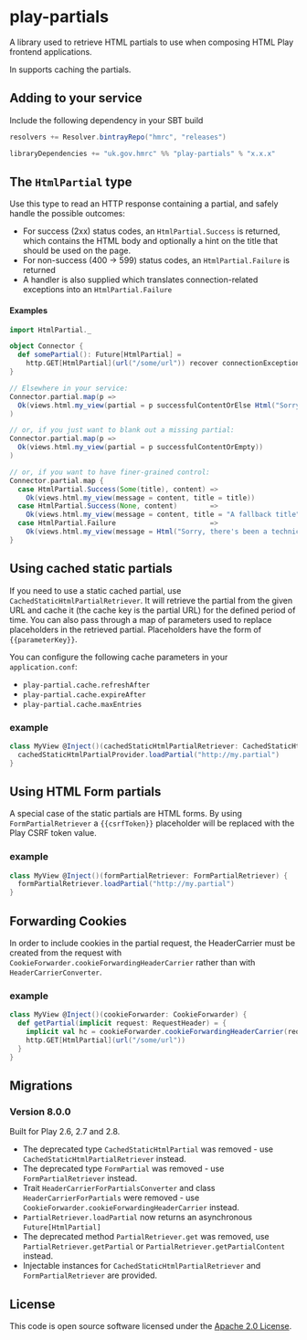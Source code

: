 play-partials
=============



A library used to retrieve HTML partials to use when composing HTML Play frontend applications.

In supports caching the partials.

## Adding to your service

Include the following dependency in your SBT build

```scala
resolvers += Resolver.bintrayRepo("hmrc", "releases")

libraryDependencies += "uk.gov.hmrc" %% "play-partials" % "x.x.x"
```

## The `HtmlPartial` type

Use this type to read an HTTP response containing a partial, and safely
handle the possible outcomes:

* For success (2xx) status codes, an `HtmlPartial.Success`
is returned, which contains the HTML body and optionally a hint on the title that
should be used on the page.
* For non-success (400 -> 599) status codes, an `HtmlPartial.Failure` is returned
* A handler is also supplied which translates connection-related exceptions into an
`HtmlPartial.Failure`

#### Examples

```scala
import HtmlPartial._

object Connector {
  def somePartial(): Future[HtmlPartial] =
    http.GET[HtmlPartial](url("/some/url")) recover connectionExceptionsAsHtmlPartialFailure
}

// Elsewhere in your service:
Connector.partial.map(p =>
  Ok(views.html.my_view(partial = p successfulContentOrElse Html("Sorry, there's been a problem retrieving ...")))
)

// or, if you just want to blank out a missing partial:
Connector.partial.map(p =>
  Ok(views.html.my_view(partial = p successfulContentOrEmpty))
)

// or, if you want to have finer-grained control:
Connector.partial.map {
  case HtmlPartial.Success(Some(title), content) =>
    Ok(views.html.my_view(message = content, title = title))
  case HtmlPartial.Success(None, content)        =>
    Ok(views.html.my_view(message = content, title = "A fallback title"))
  case HtmlPartial.Failure                       =>
    Ok(views.html.my_view(message = Html("Sorry, there's been a technical problem retrieving your info"), title = "A fallback title"))
}
```

## Using cached static partials

If you need to use a static cached partial, use `CachedStaticHtmlPartialRetriever`. It will retrieve the partial from the given URL and cache it (the cache key is the partial URL) for the defined period of time. You can also pass through a map of parameters used to replace placeholders in the retrieved partial. Placeholders have the form of `{{parameterKey}}`.

You can configure the following cache parameters in your `application.conf`:
- `play-partial.cache.refreshAfter`
- `play-partial.cache.expireAfter`
- `play-partial.cache.maxEntries`

### example

```scala
class MyView @Inject()(cachedStaticHtmlPartialRetriever: CachedStaticHtmlPartialRetriever) {
  cachedStaticHtmlPartialProvider.loadPartial("http://my.partial")
}
```

## Using HTML Form partials

A special case of the static partials are HTML forms. By using `FormPartialRetriever` a `{{csrfToken}}` placeholder will be replaced with the Play CSRF token value.

### example

```scala
class MyView @Inject()(formPartialRetriever: FormPartialRetriever) {
  formPartialRetriever.loadPartial("http://my.partial")
}
```

## Forwarding Cookies

In order to include cookies in the partial request, the HeaderCarrier must be created from the request with `CookieForwarder.cookieForwardingHeaderCarrier` rather than with `HeaderCarrierConverter`.

### example

```scala
class MyView @Inject()(cookieForwarder: CookieForwarder) {
  def getPartial(implicit request: RequestHeader) = {
    implicit val hc = cookieForwarder.cookieForwardingHeaderCarrier(request)
    http.GET[HtmlPartial](url("/some/url"))
  }
}
```


## Migrations

### Version 8.0.0

Built for Play 2.6, 2.7 and 2.8.

- The deprecated type `CachedStaticHtmlPartial` was removed - use `CachedStaticHtmlPartialRetriever` instead.
- The deprecated type `FormPartial` was removed - use `FormPartialRetriever` instead.
- Trait `HeaderCarrierForPartialsConverter` and class `HeaderCarrierForPartials` were removed - use `CookieForwarder.cookieForwardingHeaderCarrier` instead.
- `PartialRetriever.loadPartial` now returns an asynchronous `Future[HtmlPartial]`
- The deprecated method `PartialRetriever.get` was removed, use `PartialRetriever.getPartial` or `PartialRetriever.getPartialContent` instead.
- Injectable instances for `CachedStaticHtmlPartialRetriever` and `FormPartialRetriever` are provided.


## License ##

This code is open source software licensed under the [Apache 2.0 License]("http://www.apache.org/licenses/LICENSE-2.0.html").
